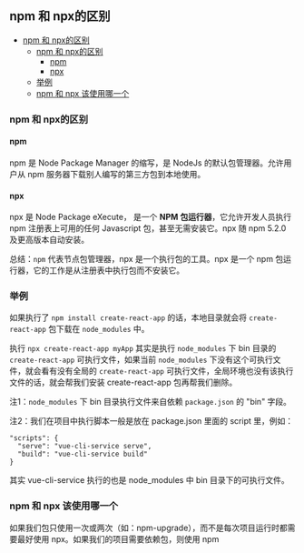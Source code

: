 ## npm 和 npx的区别

- [npm 和 npx的区别](#npm-和-npx的区别)
  - [npm 和 npx的区别](#npm-和-npx的区别-1)
    - [npm](#npm)
    - [npx](#npx)
  - [举例](#举例)
  - [npm 和 npx 该使用哪一个](#npm-和-npx-该使用哪一个)

### npm 和 npx的区别

#### npm

npm 是 Node Package Manager 的缩写，是 NodeJs 的默认包管理器。允许用户从 npm 服务器下载别人编写的第三方包到本地使用。

#### npx 

npx 是 Node Package eXecute， 是一个 **NPM 包运行器**，它允许开发人员执行 npm 注册表上可用的任何 Javascript 包，甚至无需安装它。npx 随 npm 5.2.0 及更高版本自动安装。

总结：`npm` 代表节点包管理器，npx 是一个执行包的工具。npx 是一个 npm 包运行器，它的工作是从注册表中执行包而不安装它。

### 举例

如果执行了 `npm install create-react-app` 的话，本地目录就会将 `create-react-app` 包下载在 `node_modules` 中。

执行 `npx create-react-app myApp` 其实是执行 `node_modules` 下 bin 目录的 `create-react-app` 可执行文件，如果当前 `node_modules` 下没有这个可执行文件，就会看有没有全局的 `create-react-app` 可执行文件，全局环境也没有该执行文件的话，就会帮我们安装 create-react-app 包再帮我们删除。

注1：`node_modules` 下 bin 目录执行文件来自依赖 `package.json` 的 "bin" 字段。

注2：我们在项目中执行脚本一般是放在 package.json 里面的 script 里，例如：

```
"scripts": {
  "serve": "vue-cli-service serve",
  "build": "vue-cli-service build"
}
```

其实 vue-cli-service 执行的也是 node_modules 中 bin 目录下的可执行文件。

### npm 和 npx 该使用哪一个

如果我们包只使用一次或两次（如：npm-upgrade），而不是每次项目运行时都需要最好使用 npx。如果我们的项目需要依赖包，则使用 npm


